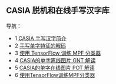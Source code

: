 ## CASIA 脱机和在线手写汉字库

导航：

- 1 [CASIA 手写汉字简介](CASIA手写汉字简介.md)
- 2 [手写单字特征的解码](CASIA单字特征的解读.ipynb)
- 3 [使用 TensorFlow 训练 MPF 分类器](使用TensorFlow训练MPF分类器.ipynb)
- 4 [CASIA的单字离线图片 GNT 解读](CASIA的单字离线图片解读.ipynb)
- 5 [CASIA的单字在线图片 POT 解读](CASIA的单字在线图片解读.ipynb)
- 6 [使用TensorFlow训练MPF分类器](使用TensorFlow训练MPF分类器.ipynb)
